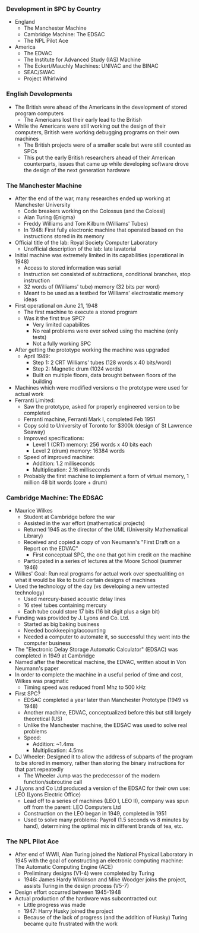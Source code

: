 ### Development in SPC by Country
 - England
	 - The Manchester Machine
	 - Cambridge Machine: The EDSAC
	 - The NPL Pilot Ace
 - America
	 - The EDVAC
	 - The Institute for Advanced Study (IAS) Machine
	 - The Eckert/Mauchly Machines: UNIVAC and the BINAC
	 - SEAC/SWAC
	 - Project Whirlwind

### English Developments
 - The British were ahead of the Americans in the development of stored program computers
	 - The Americans lost their early lead to the British
 - While the Americans were still working out the design of their computers, British were working debugging programs on their own machines
	 - The British projects were of a smaller scale but were still counted as SPCs
	 - This put the early British researchers ahead of their American counterparts, issues that came up while developing software drove the design of the next generation hardware

### The Manchester Machine
 - After the end of the war, many researches ended up working at Manchester University
	 - Code breakers working on the Colossus (and the Colossi)
	 - Alan Turing (Enigma)
	 - Freddy Williams and Tom Kilburn (Williams' Tubes)
	 - In 1948: First fully electronic machine that operated based on the instructions stored in its memory
 - Official title of the lab: Royal Society Computer Laboratory
	 - Unofficial description of the lab: late lavatorial
 - Initial machine was extremely limited in its capabilities (operational in 1948)
	 - Access to stored information was serial
	 - Instruction set consisted of subtractions, conditional branches, stop instruction
	 - 32 words of (Williams' tube) memory (32 bits per word)
	 - Meant to be used as a testbed for Williams' electrostatic memory ideas
 - First operational on June 21, 1948
	 - The first machine to execute a stored program
	 - Was it the first true SPC?
		 - Very limited capabilites
		 - No real problems were ever solved using the machine (only tests)
		 - Not a fully working SPC
 - After getting the prototype working the machine was upgraded
	 - April 1949:
		 - Step 1: 2 CRT Williams' tubes (128 words x 40 bits/word)
		 - Step 2: Magnetic drum (1024 words)
		 - Built on multiple floors, data brought between floors of the building
 - Machines which were modified versions o the prototype were used for actual work
 - Ferranti Limited:
	 - Saw the prototype, asked for properly engineered version to be completed
	 - Ferranti machine, Ferranti Mark I, completed Feb 1951
	 - Copy sold to University of Toronto for $300k (design of St Lawrence Seaway)
	 - Improved specifications:
		 - Level 1 (CRT) memory: 256 words x 40 bits each
		 - Level 2 (drum) memory: 16384 words
	 - Speed of improved machine:
		 - Addition: 1.2 milliseconds
		 - Multiplication: 2.16 milliseconds
	 - Probably the first machine to implement a form of virtual memory, 1 million 48 bit words (core + drum)

### Cambridge Machine: The EDSAC
 - Maurice Wilkes
	 - Student at Cambridge before the war
	 - Assisted in the war effort (mathematical projects)
	 - Returned 1945 as the director of the UML (University Mathematical Library)
	 - Received and copied a copy of von Neumann's "First Draft on a Report on the EDVAC"
		 - First conceptual SPC, the one that got him credit on the machine
	 - Participated in a series of lectures at the Moore School (summer 1946)
 - Wilkes' Goal: Run real programs for actual work over spectualiting on what it would be like to build certain designs of machines
 - Used the technology of the day (vs developing a new untested technology)
	 - Used mercury-based acoustic delay lines
	 - 16 steel tubes containing mercury
	 - Each tube could store 17 bits (16 bit digit plus a sign bit)
 - Funding was provided by J. Lyons and Co. Ltd.
	 - Started as big baking business
	 - Needed bookkeeping/accounting
	 - Needed a computer to automate it, so successful they went into the computer business
 - The "Electronic Delay Storage Automatic Calculator" (EDSAC) was completed in 1949 at Cambridge
 - Named after the theoretical machine, the EDVAC, written about in Von Neumann's paper
 - In order to complete the machine in a useful period of time and cost, Wilkes was pragmatic
	 - Timing speed was reduced from1 Mhz to 500 kHz
 - First SPC?
	 - EDSAC completed a year later than Manchester Prototype (1949 vs 1948)
	 - Another machine, EDVAC, conceptualized before this but still largely theoretical (US)
	 - Unlike the Manchester machine, the EDSAC was used to solve real problems
	 - Speed:
		 - Addition: ~1.4ms
		 - Multiplication: 4.5ms
 - DJ Wheeler: Designed it to allow the address of subparts of the program to be stored in memory, rather than storing the binary instructions for that part repeatedly
	 - The Wheeler Jump was the predecessor of the modern function/subroutine call
 - J Lyons and Co Ltd produced a version of the EDSAC for their own use: LEO (Lyons Electric Office)
	 - Lead off to a series of machines (LEO I, LEO II), company was spun off from the parent: LEO Computers Ltd
	 - Construction on the LEO began in 1949, completed in 1951
	 - Used to solve many problems: Payroll (1.5 seconds vs 8 minutes by hand), determining the optimal mix in different brands of tea, etc.

### The NPL Pilot Ace
 - After end of WWII, Alan Turing joined the National Physical Laboratory in 1945 with the goal of constructing an electronic computing machine: The Automatic Computing Engine (ACE)
	 - Preliminary designs (V1-4) were completed by Turing
	 - 1946: James Hardy Wilkinson and Mike Woodger joins the project, assists Turing in the design process (V5-7)
 - Design effort occurred between 1945-1948
 - Actual production of the hardware was subcontracted out
	 - Little progress was made
	 - 1947: Harry Husky joined the project
	 - Because of the lack of progress (and the addition of Husky) Turing became quite frustrated with the work
